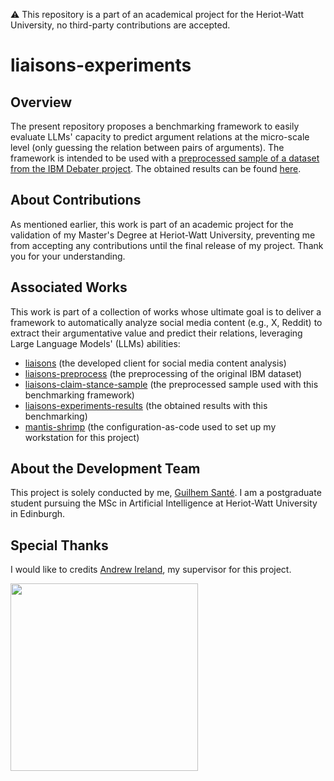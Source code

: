 ⚠️ This repository is a part of an academical project for the Heriot-Watt University, no third-party contributions are accepted.

# liaisons-experiments

## Overview

The present repository proposes a benchmarking framework to easily evaluate LLMs' capacity to predict argument relations at the micro-scale level (only guessing the relation between pairs of arguments). The framework is intended to be used with a [preprocessed sample of a dataset from the IBM Debater project](https://huggingface.co/datasets/coding-kelps/liaisons-claim-stance-sample). The obtained results can be found [here](https://huggingface.co/datasets/coding-kelps/liaisons-experiments-results).

## About Contributions

As mentioned earlier, this work is part of an academic project for the validation of my Master's Degree at Heriot-Watt University, preventing me from accepting any contributions until the final release of my project. Thank you for your understanding.

## Associated Works

This work is part of a collection of works whose ultimate goal is to deliver a framework to automatically analyze social media content (e.g., X, Reddit) to extract their argumentative value and predict their relations, leveraging Large Language Models' (LLMs) abilities:

- [liaisons](https://github.com/coding-kelps/liaisons) (the developed client for social media content analysis)
- [liaisons-preprocess](https://github.com/coding-kelps/liaisons-preprocess) (the preprocessing of the original IBM dataset)
- [liaisons-claim-stance-sample](https://huggingface.co/datasets/coding-kelps/liaisons-claim-stance-sample) (the preprocessed sample used with this benchmarking framework)
- [liaisons-experiments-results](https://huggingface.co/datasets/coding-kelps/liaisons-experiments-results) (the obtained results with this benchmarking)
- [mantis-shrimp](https://github.com/coding-kelps/mantis-shrimp) (the configuration-as-code used to set up my workstation for this project)

## About the Development Team

This project is solely conducted by me, [Guilhem Santé](https://github.com/guilhem-sante). I am a postgraduate student pursuing the MSc in Artificial Intelligence at Heriot-Watt University in Edinburgh.

## Special Thanks
I would like to credits [Andrew Ireland](http://www.macs.hw.ac.uk/~air/), my supervisor for this project.

<img src="https://upload.wikimedia.org/wikipedia/commons/thumb/0/03/Heriot-Watt_University_logo.svg/1200px-Heriot-Watt_University_logo.svg.png" width="300">
